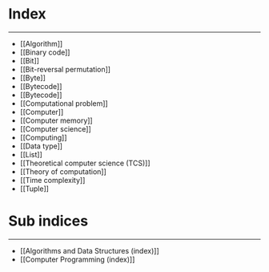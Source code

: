 # Index
---
- [[Algorithm]]
- [[Binary code]]
- [[Bit]]
- [[Bit-reversal permutation]]
- [[Byte]]
- [[Bytecode]]
- [[Bytecode]]
- [[Computational problem]]
- [[Computer]]
- [[Computer memory]]
- [[Computer science]]
- [[Computing]]
- [[Data type]]
- [[List]]
- [[Theoretical computer science (TCS)]]
- [[Theory of computation]]
- [[Time complexity]]
- [[Tuple]]

# Sub indices
---
- [[Algorithms and Data Structures (index)]]
- [[Computer Programming (index)]]